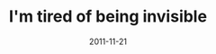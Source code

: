 ---
layout: base.njk
title : 'I&#39;m tired of being invisible' 
view_title : 'I&#39;m tired of being invisible' 
year : '2011' 
date : '2011-11-21' 
img_file : '/drawing/imtiredofbeinginvisible.png' 
html_file : 'imtiredofbeinginvisible' 
next_html : 'letstakethenextstep.html' 
year_order : '46' 
permalink : "title/{{html_file}}.html"
---